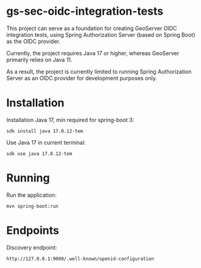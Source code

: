 # gs-sec-oidc-integration-tests

This project can serve as a foundation for creating GeoServer OIDC integration tests, using Spring Authorization Server (based on Spring Boot) as the OIDC provider.

Currently, the project requires Java 17 or higher, whereas GeoServer primarily relies on Java 11.

As a result, the project is currently limited to running Spring Authorization Server as an OIDC provider for development purposes only.

# Installation

Installation Java 17, min required for spring-boot 3:

    sdk install java 17.0.12-tem

Use Java 17 in current terminal:

    sdk use java 17.0.12-tem

# Running

Run the application:

    mvn spring-boot:run

# Endpoints

Discovery endpoint:

    http://127.0.0.1:9000/.well-known/openid-configuration
